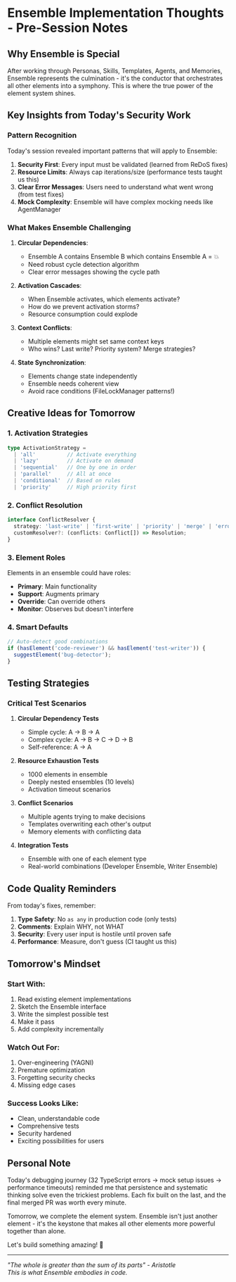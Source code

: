 # Ensemble Implementation Thoughts - Pre-Session Notes

## Why Ensemble is Special
After working through Personas, Skills, Templates, Agents, and Memories, Ensemble represents the culmination - it's the conductor that orchestrates all other elements into a symphony. This is where the true power of the element system shines.

## Key Insights from Today's Security Work

### Pattern Recognition
Today's session revealed important patterns that will apply to Ensemble:

1. **Security First**: Every input must be validated (learned from ReDoS fixes)
2. **Resource Limits**: Always cap iterations/size (performance tests taught us this)
3. **Clear Error Messages**: Users need to understand what went wrong (from test fixes)
4. **Mock Complexity**: Ensemble will have complex mocking needs like AgentManager

### What Makes Ensemble Challenging

1. **Circular Dependencies**: 
   - Ensemble A contains Ensemble B which contains Ensemble A = 💥
   - Need robust cycle detection algorithm
   - Clear error messages showing the cycle path

2. **Activation Cascades**:
   - When Ensemble activates, which elements activate?
   - How do we prevent activation storms?
   - Resource consumption could explode

3. **Context Conflicts**:
   - Multiple elements might set same context keys
   - Who wins? Last write? Priority system? Merge strategies?

4. **State Synchronization**:
   - Elements change state independently
   - Ensemble needs coherent view
   - Avoid race conditions (FileLockManager patterns!)

## Creative Ideas for Tomorrow

### 1. Activation Strategies
```typescript
type ActivationStrategy = 
  | 'all'          // Activate everything
  | 'lazy'         // Activate on demand
  | 'sequential'   // One by one in order
  | 'parallel'     // All at once
  | 'conditional'  // Based on rules
  | 'priority'     // High priority first
```

### 2. Conflict Resolution
```typescript
interface ConflictResolver {
  strategy: 'last-write' | 'first-write' | 'priority' | 'merge' | 'error';
  customResolver?: (conflicts: Conflict[]) => Resolution;
}
```

### 3. Element Roles
Elements in an ensemble could have roles:
- **Primary**: Main functionality
- **Support**: Augments primary
- **Override**: Can override others
- **Monitor**: Observes but doesn't interfere

### 4. Smart Defaults
```typescript
// Auto-detect good combinations
if (hasElement('code-reviewer') && hasElement('test-writer')) {
  suggestElement('bug-detector');
}
```

## Testing Strategies

### Critical Test Scenarios
1. **Circular Dependency Tests**
   - Simple cycle: A → B → A
   - Complex cycle: A → B → C → D → B
   - Self-reference: A → A

2. **Resource Exhaustion Tests**
   - 1000 elements in ensemble
   - Deeply nested ensembles (10 levels)
   - Activation timeout scenarios

3. **Conflict Scenarios**
   - Multiple agents trying to make decisions
   - Templates overwriting each other's output
   - Memory elements with conflicting data

4. **Integration Tests**
   - Ensemble with one of each element type
   - Real-world combinations (Developer Ensemble, Writer Ensemble)

## Code Quality Reminders

From today's fixes, remember:
1. **Type Safety**: No `as any` in production code (only tests)
2. **Comments**: Explain WHY, not WHAT
3. **Security**: Every user input is hostile until proven safe
4. **Performance**: Measure, don't guess (CI taught us this)

## Tomorrow's Mindset

### Start With:
1. Read existing element implementations
2. Sketch the Ensemble interface
3. Write the simplest possible test
4. Make it pass
5. Add complexity incrementally

### Watch Out For:
1. Over-engineering (YAGNI)
2. Premature optimization
3. Forgetting security checks
4. Missing edge cases

### Success Looks Like:
- Clean, understandable code
- Comprehensive tests
- Security hardened
- Exciting possibilities for users

## Personal Note
Today's debugging journey (32 TypeScript errors → mock setup issues → performance timeouts) reminded me that persistence and systematic thinking solve even the trickiest problems. Each fix built on the last, and the final merged PR was worth every minute.

Tomorrow, we complete the element system. Ensemble isn't just another element - it's the keystone that makes all other elements more powerful together than alone.

Let's build something amazing! 🚀

---
*"The whole is greater than the sum of its parts" - Aristotle*  
*This is what Ensemble embodies in code.*